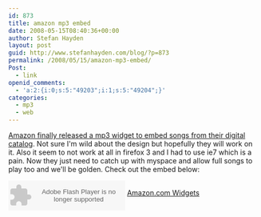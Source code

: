 ```yaml
---
id: 873
title: amazon mp3 embed
date: 2008-05-15T08:40:36+00:00
author: Stefan Hayden
layout: post
guid: http://www.stefanhayden.com/blog/?p=873
permalink: /2008/05/15/amazon-mp3-embed/
Post:
  - link
openid_comments:
  - 'a:2:{i:0;s:5:"49203";i:1;s:5:"49204";}'
categories:
  - mp3
  - web
---
```

<a href="http://widgets.amazon.com/Amazon-MP3-Clips-Widget/">Amazon finally released a mp3 widget to embed songs from their digital catalog</a>. Not sure I'm wild about the design but hopefully they will work on it. Also it seem to not work at all in firefox 3 and I had to use ie7 which is a pain. Now they just need to catch up with myspace and allow full songs to play too and we'll be golden. Check out the embed below:

<OBJECT classid="clsid:D27CDB6E-AE6D-11cf-96B8-444553540000" codebase="http://fpdownload.macromedia.com/get/flashplayer/current/swflash.cab" id="Player_c7836a75-5173-4455-bbcd-4a8286f270a5"  WIDTH="234px" HEIGHT="60px"> <PARAM NAME="movie" VALUE="http://ws.amazon.com/widgets/q?ServiceVersion=20070822&MarketPlace=US&ID=V20070822%2FUS%2Fstefanhayden-20%2F8014%2Fc7836a75-5173-4455-bbcd-4a8286f270a5&Operation=GetDisplayTemplate"><PARAM NAME="quality" VALUE="high"><PARAM NAME="bgcolor" VALUE="#FFFFFF"><PARAM NAME="allowscriptaccess" VALUE="always"><embed src="http://ws.amazon.com/widgets/q?ServiceVersion=20070822&MarketPlace=US&ID=V20070822%2FUS%2Fstefanhayden-20%2F8014%2Fc7836a75-5173-4455-bbcd-4a8286f270a5&Operation=GetDisplayTemplate" id="Player_c7836a75-5173-4455-bbcd-4a8286f270a5" quality="high" bgcolor="#ffffff" name="Player_c7836a75-5173-4455-bbcd-4a8286f270a5" allowscriptaccess="always"  type="application/x-shockwave-flash" align="middle" height="60px" width="234px"></embed></OBJECT> <NOSCRIPT><A HREF="http://ws.amazon.com/widgets/q?ServiceVersion=20070822&MarketPlace=US&ID=V20070822%2FUS%2Fstefanhayden-20%2F8014%2Fc7836a75-5173-4455-bbcd-4a8286f270a5&Operation=NoScript">Amazon.com Widgets</A></NOSCRIPT>